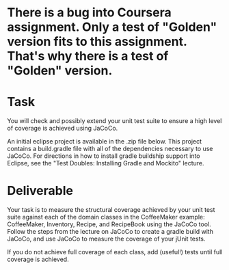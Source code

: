 # There is a bug into Coursera assignment. Only a test of "Golden" version fits to this assignment. That's why there is a test of "Golden" version.

# Task

You will check and possibly extend your unit test suite to ensure a high level of coverage is achieved using JaCoCo.  

An initial eclipse project is available in the .zip file below.  This project contains a build.gradle file with all of the dependencies necessary to use JaCoCo.  For directions in how to install gradle buildship support into Eclipse, see the "Test Doubles: Installing Gradle and Mockito" lecture.

# Deliverable

Your task is to measure the structural coverage achieved by your unit test suite against each of the domain classes in the CoffeeMaker example: CoffeeMaker, Inventory, Recipe, and RecipeBook using the JaCoCo tool.  Follow the steps from the lecture on JaCoCo to create a gradle build with JaCoCo, and use JaCoCo to measure the coverage of your jUnit tests.  

If you do not achieve full coverage of each class, add (useful!) tests until full coverage is achieved.
